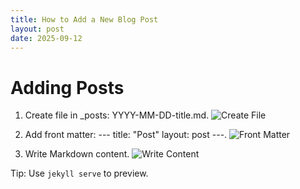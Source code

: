```yaml
---
title: How to Add a New Blog Post
layout: post
date: 2025-09-12
---
```

# Adding Posts

1. Create file in _posts: YYYY-MM-DD-title.md.
![Create File](https://via.placeholder.com/800x400?text=Create+Post+File)

2. Add front matter: --- title: "Post" layout: post ---.
![Front Matter](https://via.placeholder.com/800x400?text=Add+Front+Matter)

3. Write Markdown content.
![Write Content](https://via.placeholder.com/800x400?text=Write+Content)

Tip: Use `jekyll serve` to preview.